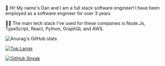 👋 Hi! My name's Dan and I am a full stack software engineer! I have been employed as a software engineer for over 3 years

👨‍💻 The main tech stack I've used for these companies is Node.Js, TypeScript, React, Python, GraphQL and AWS.

![Anurag's GitHub stats](https://github-readme-stats.vercel.app/api?username=danbeaumont95&show_icons=true&theme=radical)

[![Top Langs](https://github-readme-stats.vercel.app/api/top-langs/?username=danbeaumont95)](https://github.com/danbeaumont95/github-readme-stats)

[![GitHub Streak](https://github-readme-streak-stats.herokuapp.com/?user=danbeaumont95)](https://git.io/streak-stats)
